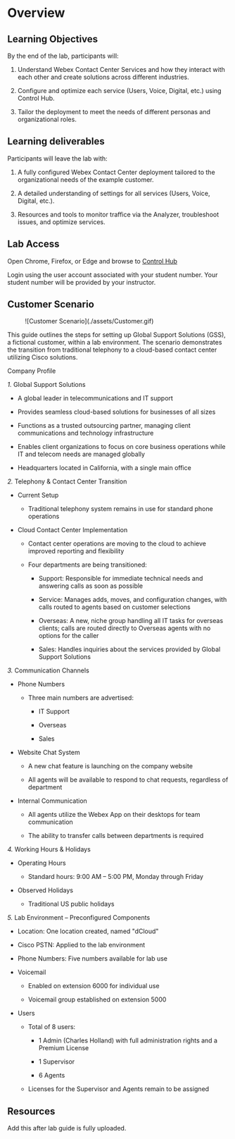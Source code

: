 # Overview

## Learning Objectives

By the end of the lab, participants will:   

1. Understand Webex Contact Center Services and how they interact with each other and create solutions across different industries.   

2. Configure and optimize each service (Users, Voice, Digital, etc.) using Control Hub.   

3. Tailor the deployment to meet the needs of different personas and organizational roles.   

## Learning deliverables

Participants will leave the lab with:   

1. A fully configured Webex Contact Center deployment tailored to the organizational needs of the example customer. 

2. A detailed understanding of settings for all services (Users, Voice, Digital, etc.).   

3. Resources and tools to monitor traffice via the Analyzer, troubleshoot issues, and optimize services.  

## Lab Access

Open Chrome, Firefox, or Edge and browse to [Control Hub](https://admin.webex.com/login)

Login using the user account associated with your student number. Your student number will be provided by your instructor.

## Customer Scenario

<figure markdown>
  ![Customer Scenario](./assets/Customer.gif)
</figure>

This guide outlines the steps for setting up Global Support Solutions (GSS), a fictional customer, within a lab environment. The scenario demonstrates the transition from traditional telephony to a cloud-based contact center utilizing Cisco solutions. 

Company Profile 

*1.* Global Support Solutions 

  * A global leader in telecommunications and IT support 

  * Provides seamless cloud-based solutions for businesses of all sizes 

  * Functions as a trusted outsourcing partner, managing client communications and technology infrastructure 

  * Enables client organizations to focus on core business operations while IT and telecom needs are managed globally 

  * Headquarters located in California, with a single main office 


*2.* Telephony & Contact Center Transition 

* Current Setup 

    * Traditional telephony system remains in use for standard phone operations 


* Cloud Contact Center Implementation 

    * Contact center operations are moving to the cloud to achieve improved reporting and flexibility 

    * Four departments are being transitioned: 

        * Support: Responsible for immediate technical needs and answering calls as soon as possible 

        * Service: Manages adds, moves, and configuration changes, with calls routed to agents based on customer selections 

        * Overseas: A new, niche group handling all IT tasks for overseas clients; calls are routed directly to Overseas agents with no options for the caller 

        * Sales: Handles inquiries about the services provided by Global Support Solutions 


*3.* Communication Channels 

* Phone Numbers 

    * Three main numbers are advertised: 

        * IT Support 

        * Overseas 

        * Sales 

* Website Chat System 

    * A new chat feature is launching on the company website 

    * All agents will be available to respond to chat requests, regardless of department 

* Internal Communication 

    * All agents utilize the Webex App on their desktops for team communication 

    * The ability to transfer calls between departments is required 


*4.* Working Hours & Holidays 

* Operating Hours 

    * Standard hours: 9:00 AM – 5:00 PM, Monday through Friday 

* Observed Holidays 

    * Traditional US public holidays 


*5.* Lab Environment – Preconfigured Components 

* Location: One location created, named "dCloud" 

* Cisco PSTN: Applied to the lab environment 

* Phone Numbers: Five numbers available for lab use 

* Voicemail 

    * Enabled on extension 6000 for individual use 

    * Voicemail group established on extension 5000 

* Users 

    * Total of 8 users: 

        * 1 Admin (Charles Holland) with full administration rights and a Premium License 

        * 1 Supervisor 

        * 6 Agents 

    * Licenses for the Supervisor and Agents remain to be assigned

## Resources

Add this after lab guide is fully uploaded.
